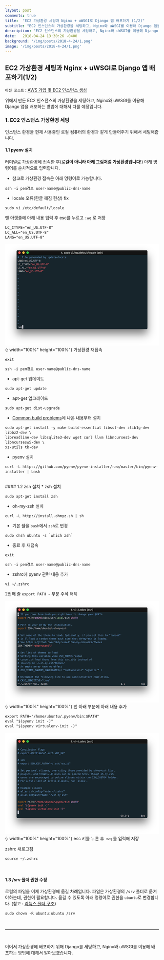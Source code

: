 ```yaml
---
layout: post
comments: true
title:  "EC2 가상환경 세팅과 Nginx + uWSGI로 Django 앱 배포하기 (1/2)"
subtitle: "EC2 인스턴스의 가상환경을 세팅하고, Nginx와 uWSGI를 이용해 Django 앱을 배포하는 방법에 대해서 다룹니다."
description: "EC2 인스턴스의 가상환경을 세팅하고, Nginx와 uWSGI를 이용해 Django 앱을 배포하는 방법에 대해서 다룹니다."
date:   2018-04-24 13:30:26 -0400
background: '/img/posts/2018-4-24/1.png'
image: '/img/posts/2018-4-24/1.png'
---
```



## EC2 가상환경 세팅과 Nginx + uWSGI로 Django 앱 배포하기(1/2)
`이전 포스트` : [AWS 가입 및 EC2 인스턴스 생성](https://rainsound-k.github.io/2018/04/23/aws-signup-and-create-ec2.html)

위에서 만든 EC2 인스턴스의 가상환경을 세팅하고, Nginx와 uWSGI를 이용해 Django 앱을 배포하는 방법에 대해서 다룰 예정입니다.

### 1. EC2 인스턴스 가상환경 세팅
인스턴스 환경을 현재 사용중인 로컬 컴퓨터의 환경과 같게 만들어주기 위해서 세팅해줍니다.

#### 1.1 pyenv 설치
터미널로 가상환경에 접속한 후(**로컬이 아니라 아래 그림처럼 가상환경입니다!**) 아래 명령어를 순차적으로 입력합니다.

* 참고로 가상환경 접속은 아래 명령어로 가능합니다.

```shell
ssh -i pem경로 user-name@public-dns-name
```

* locale 오류(한글 깨짐 현상) fix

```shell
sudo vi /etc/default/locale
```

맨 아랫줄에 아래 내용 입력 후 esc를 누르고 `:wq` 로 저장

```shell
LC_CTYPE="en_US.UTF-8"
LC_ALL="en_US.UTF-8"
LANG="en_US.UTF-8"
```

![그림2](/img/posts/2018-4-24/2.png){: width="100%" height="100%"}
가상환경 재접속

```shell
exit
```

```shell
ssh -i pem경로 user-name@public-dns-name
```

* apt-get 업데이트

```shell
sudo apt-get update
```

* apt-get 업그레이드

```shell
sudo apt-get dist-upgrade
```

* [Common build problems](https://github.com/pyenv/pyenv/wiki/Common-build-problems)에 나온 내용부터 설치

```shell
sudo apt-get install -y make build-essential libssl-dev zlib1g-dev libbz2-dev \
libreadline-dev libsqlite3-dev wget curl llvm libncurses5-dev libncursesw5-dev \
xz-utils tk-dev
```

* pyenv 설치

```shell
curl -L https://github.com/pyenv/pyenv-installer/raw/master/bin/pyenv-installer | bash
```

<br>
#### 1.2 zsh 설치
* zsh 설치

```shell
sudo apt-get install zsh
```

* oh-my-zsh 설치

```shell
curl -L http://install.ohmyz.sh | sh
```

* 기본 쉘을 `bash`에서 `zsh`로 변경

```shell
sudo chsh ubuntu -s `which zsh`
```

* 종료 후 재접속

```shell
exit
```
```shell
ssh -i pem경로 user-name@public-dns-name
```

* zshrc에 pyenv 관련 내용 추가

```shell
vi ~/.zshrc
```

2번째 줄 `export PATH ~` 부분 주석 해제

![그림3](/img/posts/2018-4-24/3.png){: width="100%" height="100%"}
맨 아래 부분에 아래 내용 추가

```shell
export PATH="/home/ubuntu/.pyenv/bin:$PATH"
eval "$(pyenv init -)"
eval "$(pyenv virtualenv-init -)"
```

![그림4](/img/posts/2018-4-24/4.png){: width="100%" height="100%"}
esc 키를 누른 후 `:wq` 를 입력해 저장

zshrc 새로고침

```shell
source ~/.zshrc
```  
<br>

#### 1.3 /srv 폴더 권한 수정
로컬의 파일을 이제 가상환경에 옮길 차례입니다. 파일은 가상환경의 `/srv` 폴더로 옮겨야하는데, 권한이 필요합니다. 옮길 수 있도록 아래 명령어로 권한을 `ubuntu`로 변경합니다. (참고 : [리눅스 폴더 구조](https://ko.wikipedia.org/wiki/%ED%8C%8C%EC%9D%BC%EC%8B%9C%EC%8A%A4%ED%85%9C_%EA%B3%84%EC%B8%B5%EA%B5%AC%EC%A1%B0_%ED%91%9C%EC%A4%80))

```shell
sudo chown -R ubuntu:ubuntu /srv
```
<br>

---------------------------------------------------------------------------------------
<br>

이어서 가상환경에 배포하기 위해 Django를 세팅하고, Nginx와 uWSGI를 이용해 배포하는 방법에 대해서 알아보겠습니다.

<br>
